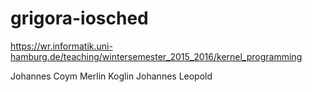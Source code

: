 # grigora-iosched

https://wr.informatik.uni-hamburg.de/teaching/wintersemester_2015_2016/kernel_programming

Johannes Coym
Merlin Koglin
Johannes Leopold
